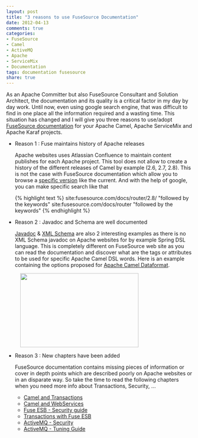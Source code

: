 ```yaml
---
layout: post
title: "3 reasons to use FuseSource Documentation"
date: 2012-04-13
comments: true
categories:
- FuseSource
- Camel
- ActiveMQ
- Apache
- ServiceMix
- Documentation
tags: documentation fusesource
share: true
---
```


As an Apache Committer but also FuseSource Consultant and Solution Architect, the documentation and its quality is a critical factor in my day by day work.
Until now, even using google search engine, that was difficult to find in one place all the information required and a wasting time.
This situation has changed and I will give you three reasons to use/adopt [FuseSource documentation](http://fusesource.com/documentation/) for your Apache Camel,
Apache ServiceMix and Apache Karaf projects.

  * Reason 1 : Fuse maintains history of Apache releases

    Apache websites uses Atlassian Confluence to maintain content publishes for each Apache project. This tool does not allow to create a history of the different releases
    of Camel by example (2.6, 2.7, 2.8). This is not the case with FuseSource documentation which allow you to browse a [specific version](http://fusesource.com/documentation/) like the current.
    And with the help of google, you can make specific search like that

    {% highlight text %}
    site:fusesource.com/docs/router/2.8/ "followed by the keywords"
    site:fusesource.com/docs/router "followed by the keywords"
    {% endhighlight %}

  * Reason 2 : Javadoc and Schema are well documented

    [Javadoc](http://fusesource.com/docs/router/2.8/apidoc/index.html) & [XML Schema](http://fusesource.com/docs/router/2.8/xmlref/index.html) are also 2 interesting examples as there is no XML Schema javadoc
    on Apache websites for by example Spring DSL language. This is completely different on FuseSource web site as you can read the documentation and discover what are the tags or attributes
    to be used for specific Apache Camel DSL words. Here is an example containing the options proposed for [Apache Camel Dataformat](http://fusesource.com/docs/router/2.8/xmlref/http.camel.apache.org.2033734988/element/dataformats.html).

    <a href="{{site.url}}/assets/images/xsd_schema_doc.png" imageanchor="1" style="margin-left: 1em; margin-right: 1em;"><img border="0" height="200" src="{{site.url}}/assets/images/xsd_schema_doc.png" width="320"/></a>

  * Reason 3 : New chapters have been added

    FuseSource documentation contains missing pieces of information or cover in depth points which are described poorly on Apache websites or in an disparate way.
    So take the time to read the following chapters when you need more info about Transactions, Security, ...

    - [Camel and Transactions](http://fusesource.com/docs/router/2.8/transactions/front.html)
    - [Camel and WebServices](http://fusesource.com/docs/router/2.8/camel_cxf/front.html)
    - [Fuse ESB - Security guide](http://fusesource.com/docs/esb/4.4.1/esb_security/front.html)
    - [Transactions with Fuse ESB](http://fusesource.com/docs/esb/4.4.1/camel_tx/front.html)
    - [ActiveMQ - Security](http://fusesource.com/docs/esb/4.4.1/amq_security/front.html)
    - [ActiveMQ - Tuning Guide](http://fusesource.com/docs/esb/4.4.1/amq_tuning/front.html)
